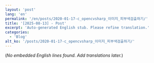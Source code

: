 ```yaml
---
layout: 'post'
lang: 'en'
permalink: '/en/posts/2020-01-17-c_opencvsharp_이미지_피부색검출하기/'
title: '[2025-08-13] - Post'
excerpt: 'Auto-generated English stub. Please refine translation.'
categories:
  - 'Blog'
alt_ko: '/posts/2020-01-17-c_opencvsharp_이미지_피부색검출하기/'
---
```


(*No embedded English lines found. Add translations later.*)

